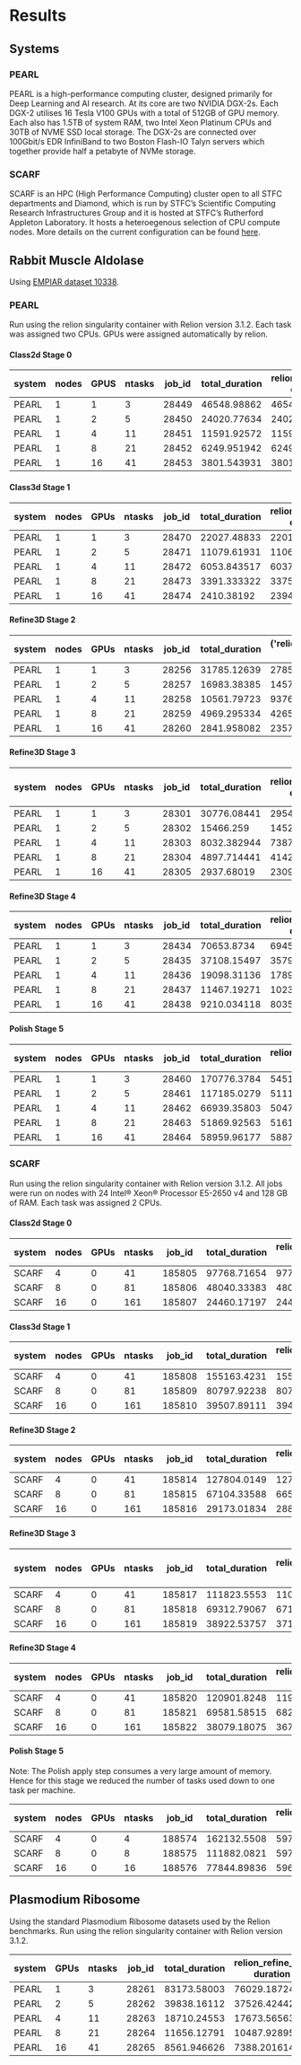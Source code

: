 # Results

## Systems

### PEARL
PEARL is a high-performance computing cluster, designed primarily for Deep Learning and AI research. At its core are two NVIDIA DGX-2s. Each DGX-2 utilises 16 Tesla V100 GPUs with a total of 512GB of GPU memory. Each also has 1.5TB of system RAM, two Intel Xeon Platinum CPUs and 30TB of NVME SSD local storage. The DGX-2s are connected over 100Gbit/s EDR InfiniBand to two Boston Flash-IO Talyn servers which together provide half a petabyte of NVMe storage.

### SCARF
SCARF is an HPC (High Performance Computing) cluster open to all STFC departments and Diamond, which is run by STFC’s Scientific Computing Research Infrastructures Group and it is hosted at STFC’s Rutherford Appleton Laboratory. It hosts a heteroegenous selection of CPU compute nodes. More details on the current configuration can be found [here](https://www.scarf.rl.ac.uk/scarf_hardware.html).

## Rabbit Muscle Aldolase

Using [EMPIAR dataset 10338](https://www.ebi.ac.uk/pdbe/emdb/empiar/entry/10338/).

### PEARL
Run using the relion singularity container with Relion version 3.1.2. Each task was assigned two CPUs. GPUs were assigned automatically by relion.

#### Class2d Stage 0

| system | nodes | GPUS | ntasks | job_id | total_duration | relion_refine_mpi duration | relion_refine_mpi _rlnCurrentResolution | relion_refine_mpi _rlnNrClasses | relion_refine_mpi class_1_occ | relion_refine_mpi class_2_occ | relion_refine_mpi class_3_occ | relion_refine_mpi class_4_occ | relion_refine_mpi class_5_occ | relion_refine_mpi class_6_occ | relion_refine_mpi class_7_occ | relion_refine_mpi class_8_occ | relion_refine_mpi class_9_occ | relion_refine_mpi class_10_occ | relion_refine_mpi class_11_occ | relion_refine_mpi class_12_occ | relion_refine_mpi class_13_occ | relion_refine_mpi class_14_occ | relion_refine_mpi class_15_occ | relion_refine_mpi class_16_occ | relion_refine_mpi class_17_occ | relion_refine_mpi class_18_occ | relion_refine_mpi class_19_occ | relion_refine_mpi class_20_occ | relion_refine_mpi class_21_occ | relion_refine_mpi class_22_occ | relion_refine_mpi class_23_occ | relion_refine_mpi class_24_occ | relion_refine_mpi class_25_occ | relion_refine_mpi class_26_occ | relion_refine_mpi class_27_occ | relion_refine_mpi class_28_occ | relion_refine_mpi class_29_occ | relion_refine_mpi class_30_occ | relion_refine_mpi class_31_occ | relion_refine_mpi class_32_occ | relion_refine_mpi class_33_occ | relion_refine_mpi class_34_occ | relion_refine_mpi class_35_occ | relion_refine_mpi class_36_occ | relion_refine_mpi class_37_occ | relion_refine_mpi class_38_occ | relion_refine_mpi class_39_occ | relion_refine_mpi class_40_occ | relion_refine_mpi class_41_occ | relion_refine_mpi class_42_occ | relion_refine_mpi class_43_occ | relion_refine_mpi class_44_occ | relion_refine_mpi class_45_occ | relion_refine_mpi class_46_occ | relion_refine_mpi class_47_occ | relion_refine_mpi class_48_occ | relion_refine_mpi class_49_occ | relion_refine_mpi class_50_occ | relion_refine_mpi class_51_occ | relion_refine_mpi class_52_occ | relion_refine_mpi class_53_occ | relion_refine_mpi class_54_occ | relion_refine_mpi class_55_occ | relion_refine_mpi class_56_occ | relion_refine_mpi class_57_occ | relion_refine_mpi class_58_occ | relion_refine_mpi class_59_occ | relion_refine_mpi class_60_occ | relion_refine_mpi class_61_occ | relion_refine_mpi class_62_occ | relion_refine_mpi class_63_occ | relion_refine_mpi class_64_occ | relion_refine_mpi class_65_occ | relion_refine_mpi class_66_occ | relion_refine_mpi class_67_occ | relion_refine_mpi class_68_occ | relion_refine_mpi class_69_occ | relion_refine_mpi class_70_occ | relion_refine_mpi class_71_occ | relion_refine_mpi class_72_occ | relion_refine_mpi class_73_occ | relion_refine_mpi class_74_occ | relion_refine_mpi class_75_occ | relion_refine_mpi class_76_occ | relion_refine_mpi class_77_occ | relion_refine_mpi class_78_occ | relion_refine_mpi class_79_occ | relion_refine_mpi class_80_occ | relion_refine_mpi class_81_occ | relion_refine_mpi class_82_occ | relion_refine_mpi class_83_occ | relion_refine_mpi class_84_occ | relion_refine_mpi class_85_occ | relion_refine_mpi class_86_occ | relion_refine_mpi class_87_occ | relion_refine_mpi class_88_occ | relion_refine_mpi class_89_occ | relion_refine_mpi class_90_occ | relion_refine_mpi class_91_occ | relion_refine_mpi class_92_occ | relion_refine_mpi class_93_occ | relion_refine_mpi class_94_occ | relion_refine_mpi class_95_occ | relion_refine_mpi class_96_occ | relion_refine_mpi class_97_occ | relion_refine_mpi class_98_occ | relion_refine_mpi class_99_occ | relion_refine_mpi class_100_occ | relion_refine_mpi num_top |
|--------|-------|------|--------|--------|----------------|----------------------------|-----------------------------------------|---------------------------------|-------------------------------|-------------------------------|-------------------------------|-------------------------------|-------------------------------|-------------------------------|-------------------------------|-------------------------------|-------------------------------|--------------------------------|--------------------------------|--------------------------------|--------------------------------|--------------------------------|--------------------------------|--------------------------------|--------------------------------|--------------------------------|--------------------------------|--------------------------------|--------------------------------|--------------------------------|--------------------------------|--------------------------------|--------------------------------|--------------------------------|--------------------------------|--------------------------------|--------------------------------|--------------------------------|--------------------------------|--------------------------------|--------------------------------|--------------------------------|--------------------------------|--------------------------------|--------------------------------|--------------------------------|--------------------------------|--------------------------------|--------------------------------|--------------------------------|--------------------------------|--------------------------------|--------------------------------|--------------------------------|--------------------------------|--------------------------------|--------------------------------|--------------------------------|--------------------------------|--------------------------------|--------------------------------|--------------------------------|--------------------------------|--------------------------------|--------------------------------|--------------------------------|--------------------------------|--------------------------------|--------------------------------|--------------------------------|--------------------------------|--------------------------------|--------------------------------|--------------------------------|--------------------------------|--------------------------------|--------------------------------|--------------------------------|--------------------------------|--------------------------------|--------------------------------|--------------------------------|--------------------------------|--------------------------------|--------------------------------|--------------------------------|--------------------------------|--------------------------------|--------------------------------|--------------------------------|--------------------------------|--------------------------------|--------------------------------|--------------------------------|--------------------------------|--------------------------------|--------------------------------|--------------------------------|--------------------------------|--------------------------------|--------------------------------|--------------------------------|--------------------------------|--------------------------------|--------------------------------|--------------------------------|--------------------------------|---------------------------------|---------------------------|
| PEARL  |     1 |    1 |      3 |  28449 |    46548.98862 |                46548.92757 |                                4.859661 |                             100 |                      0.003617 |                             0 |                      0.007737 |                      0.042995 |                             0 |                             0 |                             0 |                      0.001141 |                      0.016899 |                       0.005734 |                              0 |                       0.001836 |                       0.010191 |                              0 |                              0 |                       0.053616 |                              0 |                       0.012809 |                              0 |                       0.004005 |                       0.033592 |                       0.021789 |                       0.040636 |                              0 |                              0 |                       0.020562 |                              0 |                              0 |                              0 |                       0.013341 |                              0 |                       0.019972 |                       0.022477 |                              0 |                       1.84E-05 |                       0.030934 |                       0.045854 |                       0.009348 |                       0.001178 |                       0.043342 |                              0 |                       0.016982 |                       3.47E-05 |                       2.67E-06 |                       0.017829 |                    0.000661972 |                              0 |                       1.33E-06 |                        0.02056 |                       0.008607 |                              0 |                       1.63E-05 |                       0.001186 |                       0.011003 |                       0.044047 |                              0 |                       0.030019 |                              0 |                              0 |                              0 |                       0.008847 |                              0 |                              0 |                       0.038067 |                              0 |                       0.010461 |                              0 |                       0.022199 |                              0 |                        0.02032 |                       2.38E-02 |                              0 |                       0.045634 |                              0 |                              0 |                       0.019166 |                              0 |                       0.008232 |                       0.020922 |                       0.039556 |                       0.015452 |                       0.008626 |                              0 |                       0.00E+00 |                       0.014166 |                       0.010922 |                       0.003882 |                       0.010173 |                              0 |                       1.33E-06 |                              0 |                       0.008534 |                       0.012699 |                              0 |                       0.023186 |                       5.34E-06 |                       0.010684 |                       8.68E-05 |                       0.009762 |                               0 |                        21 |
| PEARL  |     1 |    2 |      5 |  28450 |    24020.77634 |                24020.71013 |                                5.030175 |                             100 |                      5.34E-06 |                      0.016968 |                         0.028 |                             0 |                      0.037802 |                      0.017625 |                             0 |                             0 |                      7.21E-05 |                       0.012948 |                              0 |                              0 |                        0.01765 |                              0 |                              0 |                              0 |                       0.003171 |                              0 |                       1.33E-06 |                       0.021732 |                       0.023248 |                       0.008511 |                              0 |                              0 |                       0.018986 |                              0 |                       0.029722 |                              0 |                       0.030383 |                       0.002896 |                              0 |                       1.33E-06 |                              0 |                              0 |                       0.00E+00 |                       0.007566 |                              0 |                       0.021881 |                       0.005177 |                       0.009675 |                       0.007322 |                       0.030652 |                       0.012689 |                       0.024291 |                       0.010745 |                              0 |                       0.008062 |                              0 |                       0.011619 |                       0.010077 |                        0.00616 |                              0 |                              0 |                              0 |                       0.012424 |                   0.0005493962 |                              0 |                    0.000137499 |                              0 |                       0.017676 |                       0.046177 |                              0 |                        0.00793 |                       0.034536 |                              0 |                              0 |                              0 |                              0 |                       0.039913 |                        0.03484 |                              0 |                              0 |                              0 |                        0.01917 |                              0 |                       0.028465 |                       0.012263 |                              0 |                              0 |                              0 |                       0.019228 |                       0.027631 |                       0.034776 |                       3.15E-03 |                       1.12E-02 |                              0 |                              0 |                              0 |                       0.046247 |                              0 |                       0.008325 |                       0.037592 |                       0.008819 |                       0.027732 |                        0.00501 |                       0.032148 |                       0.002915 |                       0.032508 |                              0 |                        1.30E-02 |                        21 |
| PEARL  |     1 |    4 |     11 |  28451 |    11591.92572 |                11591.86209 |                                4.859661 |                             100 |                             0 |                             0 |                             0 |                       0.01258 |                      0.012726 |                      0.047391 |                      0.004243 |                      0.004457 |                             0 |                   0.0004049644 |                   0.0004089127 |                              0 |                       0.017026 |                   0.0002206089 |                              0 |                       0.010777 |                       0.018196 |                       0.053224 |                       0.041387 |                              0 |                              0 |                              0 |                       0.004084 |                              0 |                              0 |                       0.009269 |                              0 |                              0 |                       0.011454 |                       0.003555 |                       0.019313 |                       0.016718 |                       0.041009 |                              0 |                       0.003762 |                              0 |                              0 |                              0 |                       0.008212 |                        0.00977 |                              0 |                       0.029084 |                       0.028821 |                              0 |                       0.042676 |                              0 |                       0.001918 |                       0.022419 |                              0 |                       0.026522 |                       0.049839 |                              0 |                              0 |                       0.008041 |                       0.020512 |                              0 |                       0.015934 |                         0.0078 |                              0 |                              0 |                       0.004339 |                              0 |                       0.009771 |                       0.036303 |                       0.040181 |                       0.011287 |                       0.005834 |                              0 |                              0 |                              0 |                       5.34E-06 |                              0 |                        0.00272 |                        0.00283 |                              0 |                       0.023857 |                              0 |                       0.019329 |                              0 |                       0.032681 |                       0.010259 |                   0.0004753367 |                       0.010868 |                       4.00E-06 |                              0 |                       0.024742 |                   0.0001521855 |                              0 |                              0 |                         0.0056 |                       0.011007 |                              0 |                       0.008888 |                        0.03271 |                       0.032234 |                              0 |                              0 |                       0.022161 |                              0 |                        0.048005 |                        20 |
| PEARL  |     1 |    8 |     21 |  28452 |    6249.951942 |                6249.889289 |                                4.943448 |                             100 |                             0 |                      0.035616 |                             0 |                      0.001926 |                      0.049332 |                       0.00169 |                             0 |                             0 |                      0.045364 |                       0.049536 |                       0.024295 |                       0.014956 |                              0 |                              0 |                              0 |                              0 |                              0 |                       0.033176 |                              0 |                       0.034472 |                              0 |                              0 |                       0.017252 |                       0.039369 |                       0.013794 |                              0 |                              0 |                       0.014074 |                              0 |                       0.007992 |                       0.022051 |                              0 |                              0 |                       0.002652 |                       3.63E-05 |                        0.01781 |                              0 |                              0 |                              0 |                              0 |                   0.0001724662 |                              0 |                              0 |                       0.001842 |                        0.00595 |                       0.034494 |                              0 |                       0.012067 |                              0 |                       0.008376 |                       0.022631 |                              0 |                       0.033401 |                       0.030106 |                       0.009199 |                              0 |                       0.008957 |                              0 |                              0 |                       0.020499 |                              0 |                   0.0004489307 |                              0 |                              0 |                              0 |                       0.037533 |                       0.023325 |                              0 |                       0.024422 |                       0.012281 |                              0 |                       0.003555 |                       0.031248 |                       0.024914 |                              0 |                              0 |                       0.038795 |                              0 |                              0 |                              0 |                       0.036628 |                       0.032682 |                       0.024754 |                       9.34E-06 |                       2.27E-05 |                              0 |                       0.005409 |                       0.005846 |                              0 |                              0 |                              0 |                       0.001338 |                       0.020192 |                        0.01634 |                       0.004563 |                              0 |                       0.015314 |                       0.017048 |                       0.010215 |                        3.07E-05 |                        24 |
| PEARL  |     1 |   16 |     41 |  28453 |    3801.543931 |                3801.489788 |                                5.030175 |                             100 |                             0 |                             0 |                             0 |                             0 |                      0.038547 |                      1.07E-05 |                             0 |                             0 |                      0.007684 |                       0.026802 |                              0 |                       0.004904 |                       0.013236 |                       0.026668 |                       0.039476 |                              0 |                       0.016071 |                       0.011439 |                              0 |                              0 |                       0.006984 |                              0 |                       0.015975 |                              0 |                       0.006373 |                              0 |                       0.031388 |                       0.002911 |                       2.67E-06 |                       0.020729 |                       0.040866 |                              0 |                              0 |                              0 |                       0.013941 |                       0.006118 |                              0 |                              0 |                              0 |                       0.016006 |                              0 |                       0.033605 |                       0.020583 |                       0.009851 |                       0.033964 |                              0 |                       0.031104 |                       0.018581 |                       0.016128 |                       0.031155 |                        0.02914 |                         0.0117 |                       0.012378 |                              0 |                       0.011343 |                              0 |                              0 |                       0.008662 |                       0.005907 |                              0 |                       0.003901 |                              0 |                       0.009497 |                              0 |                       0.017148 |                    0.000316554 |                              0 |                       0.002649 |                       0.011823 |                       0.035028 |                              0 |                              0 |                              0 |                              0 |                              0 |                              0 |                       0.025005 |                       0.002745 |                   0.0009235093 |                              0 |                       0.022141 |                       0.018383 |                        0.01746 |                       0.019335 |                              0 |                              0 |                       0.052177 |                       0.022838 |                       0.036769 |                              0 |                       3.20E-05 |                       0.016544 |                              0 |                              0 |                       0.027513 |                              0 |                              0 |                       0.025582 |                       0.001137 |                        0.010817 |                        21 |

#### Class3d Stage 1

| system | nodes | GPUs | ntasks | job_id | total_duration | relion_refine_mpi duration | relion_star_handler duration |
|--------|-------|------|--------|--------|----------------|----------------------------|------------------------------|
| PEARL  |     1 |    1 |      3 |  28470 |    22027.48833 |                22011.92578 |                  15.49676943 |
| PEARL  |     1 |    2 |      5 |  28471 |    11079.61931 |                11064.29514 |                  15.25965691 |
| PEARL  |     1 |    4 |     11 |  28472 |    6053.843517 |                6037.871478 |                  15.89688897 |
| PEARL  |     1 |    8 |     21 |  28473 |    3391.333322 |                3375.778543 |                  15.49474025 |
| PEARL  |     1 |   16 |     41 |  28474 |     2410.38192 |                2394.473238 |                  15.84767365 |

#### Refine3D Stage 2
| system | nodes | GPUs | ntasks | job_id | total_duration | ('relion_refine_mpi', 'duration') | ('relion_mask_create', 'duration') | ('relion_postprocess', 'duration') | ('relion_ctf_refine_mpi', 'duration') | ('relion_refine_mpi', 'acc_rotation') | ('relion_refine_mpi', 'acc_translation') | ('relion_refine_mpi', 'resolution') | ('relion_postprocess', '_rlnFinalResolution') | ('relion_postprocess', '_rlnBfactorUsedForSharpening') | ('relion_postprocess', '_rlnParticleBoxFractionSolventMask') | ('relion_ctf_refine_mpi', 'beam_tilt_x') | ('relion_ctf_refine_mpi', 'beam_tilt_y') |
|--------|-------|------|--------|--------|----------------|-----------------------------------|------------------------------------|------------------------------------|---------------------------------------|---------------------------------------|------------------------------------------|-------------------------------------|-----------------------------------------------|--------------------------------------------------------|--------------------------------------------------------------|------------------------------------------|------------------------------------------|
| PEARL  |     1 |    1 |      3 |  28256 |    31785.12639 |                       27851.31983 |                        41.74223351 |                        11.26367927 |                           3880.546141 |                                 1.227 |                                  0.47824 |                            3.629367 |                                      3.150769 |                                             -114.15386 |                                                    44.736736 |                                 -0.11276 |                                  0.10334 |
| PEARL  |     1 |    2 |      5 |  28257 |    16983.38385 |                       14575.14572 |                        41.83322978 |                        11.27802634 |                           2354.872569 |                                 1.213 |                                  0.47824 |                            3.629367 |                                      3.150769 |                                             -114.15386 |                                                    44.736736 |                                 -0.11172 |                                 0.104509 |
| PEARL  |     1 |    4 |     11 |  28258 |    10561.79723 |                       9376.763466 |                        41.48376679 |                        11.12217498 |                           1132.167431 |                                 1.234 |                                   0.4872 |                            3.629367 |                                      3.150769 |                                             -114.15386 |                                                    44.736736 |                                 -0.11315 |                                 0.102733 |
| PEARL  |     1 |    8 |     21 |  28259 |    4969.295334 |                       4265.943474 |                        40.93388176 |                        10.79140139 |                           651.3773253 |                                 1.233 |                                  0.47824 |                            3.629367 |                                      3.150769 |                                             -114.15386 |                                                    44.736736 |                                 -0.11153 |                                 0.107299 |
| PEARL  |     1 |   16 |     41 |  28260 |    2841.958082 |                       2357.543861 |                        40.91957307 |                        11.21114421 |                           432.0415237 |                                 1.224 |                                   0.4816 |                            3.629367 |                                      3.150769 |                                             -114.15386 |                                                    44.736736 |                                 -0.11405 |                                 0.100917 |

#### Refine3D Stage 3

| system | nodes | GPUs | ntasks | job_id | total_duration | relion_refine_mpi duration | relion_mask_create duration | relion_postprocess duration | relion_preprocess_mpi duration | echo Select/job009/micrographs.star > ${RELION_OUTPUT_DIR}/Extract/coords_suffix_extract.star duration | relion_import duration | relion_star_handler duration | relion_refine_mpi acc_rotation | relion_refine_mpi acc_translation | relion_refine_mpi resolution | relion_postprocess _rlnFinalResolution | relion_postprocess _rlnBfactorUsedForSharpening | relion_postprocess _rlnParticleBoxFractionSolventMask | relion_preprocess_mpi pixel_size | relion_preprocess_mpi particle_size |
|--------|-------|------|--------|--------|----------------|----------------------------|-----------------------------|-----------------------------|--------------------------------|--------------------------------------------------------------------------------------------------------|------------------------|------------------------------|--------------------------------|-----------------------------------|------------------------------|----------------------------------------|-------------------------------------------------|-------------------------------------------------------|----------------------------------|-------------------------------------|
| PEARL  |     1 |    1 |      3 |  28301 |    30776.08441 |                29544.49747 |                 40.27743387 |                 10.56719327 |                    1167.516699 |                                                                                          0.05662560463 |            3.388005733 |                  9.513914824 |                           1.14 |                           0.46368 |                     3.496585 |                               3.116522 |                                      -109.12579 |                                             44.767834 |                             0.56 |                                 512 |
| PEARL  |     1 |    2 |      5 |  28302 |      15466.259 |                14524.47148 |                 41.54909897 |                 11.40543437 |                    874.6485126 |                                                                                          0.06341338158 |            3.526150942 |                  10.30263495 |                           1.12 |                           0.45808 |                     3.496585 |                               3.116522 |                                      -109.12579 |                                             44.767834 |                             0.56 |                                 512 |
| PEARL  |     1 |    4 |     11 |  28303 |    8032.382944 |                7387.398899 |                 41.80423164 |                  11.3474462 |                     577.089951 |                                                                                          0.05987381935 |            4.087095022 |                  10.29934859 |                          1.154 |                           0.47152 |                     3.496585 |                               3.116522 |                                      -109.12579 |                                             44.767834 |                             0.56 |                                 512 |
| PEARL  |     1 |    8 |     21 |  28304 |    4897.714441 |                4142.222507 |                 48.66506886 |                 13.42202687 |                    676.4907908 |                                                                                           0.1074018478 |            4.268348694 |                  12.20665956 |                          1.066 |                           0.45472 |                     3.496585 |                               3.116522 |                                      -109.12579 |                                             44.767834 |                             0.56 |                                 512 |
| PEARL  |     1 |   16 |     41 |  28305 |     2937.68019 |                2309.955555 |                 40.27271104 |                 11.77765846 |                    560.8373091 |                                                                                          0.06245279312 |            4.157188892 |                  10.33123088 |                          1.166 |                           0.46928 |                     3.496585 |                               3.116522 |                                      -109.12579 |                                             44.767834 |                             0.56 |                                 512 |

#### Refine3D Stage 4

| system | nodes | GPUs | ntasks | job_id | total_duration | relion_refine_mpi duration | relion_mask_create duration | relion_postprocess duration | relion_postprocess _rlnFinalResolution | relion_postprocess _rlnBfactorUsedForSharpening | relion_postprocess _rlnParticleBoxFractionSolventMask |
|--------|-------|------|--------|--------|----------------|----------------------------|-----------------------------|-----------------------------|----------------------------------------|-------------------------------------------------|-------------------------------------------------------|
| PEARL  |     1 |    1 |      3 |  28434 |     70653.8734 |                69458.81994 |                 1121.196138 |                  73.8389647 |                               3.150769 |                                      -111.32904 |                                             38.844176 |
| PEARL  |     1 |    2 |      5 |  28435 |    37108.15497 |                35791.65291 |                 1237.270732 |                 79.21163559 |                               3.150769 |                                      -111.32904 |                                             38.844176 |
| PEARL  |     1 |    4 |     11 |  28436 |    19098.31136 |                17890.55055 |                 1132.880807 |                 74.86284328 |                               3.150769 |                                      -111.32904 |                                             38.844176 |
| PEARL  |     1 |    8 |     21 |  28437 |    11467.19271 |                10230.52287 |                 1160.866455 |                 75.78739738 |                               3.150769 |                                      -111.32904 |                                             38.844176 |
| PEARL  |     1 |   16 |     41 |  28438 |    9210.034118 |                8035.508207 |                 1099.844128 |                 74.66277313 |                               3.150769 |                                      -111.32904 |                                             38.844176 |
#### Polish Stage 5
| system | nodes | GPUs | ntasks | job_id | total_duration | relion_motion_refine duration | relion_motion_refine_mpi duration | relion_motion_refine 0 | relion_motion_refine_mpi 0 | relion_motion_refine 1 | relion_motion_refine_mpi 1 | relion_motion_refine 2 | relion_motion_refine_mpi 2 |
|--------|-------|------|--------|--------|----------------|-------------------------------|-----------------------------------|------------------------|----------------------------|------------------------|----------------------------|------------------------|----------------------------|
| PEARL  |     1 |    1 |      3 |  28460 |    170776.3784 |                   54519.20914 |                       116257.1587 |                 0.8925 |                     0.8925 |                   8190 |                       8190 |                   2.82 |                       2.82 |
| PEARL  |     1 |    2 |      5 |  28461 |    117185.0279 |                   51114.22265 |                       66070.79421 |                 0.8925 |                     0.8925 |                   8190 |                       8190 |                   2.82 |                       2.82 |
| PEARL  |     1 |    4 |     11 |  28462 |    66939.35803 |                    50473.7855 |                       16465.55059 |                 0.8925 |                     0.8925 |                   8190 |                       8190 |                   2.82 |                       2.82 |
| PEARL  |     1 |    8 |     21 |  28463 |    51869.92563 |                   51617.59791 |                       252.3186388 |                 0.8925 |                     0.8925 |                   8190 |                       8190 |                   2.82 |                       2.82 |
| PEARL  |     1 |   16 |     41 |  28464 |    58959.96177 |                   58879.32404 |                         80.519207 |                 0.8925 |                     0.8925 |                   8190 |                       8190 |                   2.82 |                       2.82 |

### SCARF
Run using the relion singularity container with Relion version 3.1.2. All jobs were run on nodes with 24 Intel® Xeon® Processor E5-2650 v4 and 128 GB of RAM. Each task was assigned 2 CPUs.

#### Class2d Stage 0
| system | nodes | GPUs | ntasks | job_id | total_duration | relion_refine_mpi duration | relion_refine_mpi _rlnCurrentResolution | relion_refine_mpi _rlnNrClasses | relion_refine_mpi class_1_occ | relion_refine_mpi class_2_occ | relion_refine_mpi class_3_occ | relion_refine_mpi class_4_occ | relion_refine_mpi class_5_occ | relion_refine_mpi class_6_occ | relion_refine_mpi class_7_occ | relion_refine_mpi class_8_occ | relion_refine_mpi class_9_occ | relion_refine_mpi class_10_occ | relion_refine_mpi class_11_occ | relion_refine_mpi class_12_occ | relion_refine_mpi class_13_occ | relion_refine_mpi class_14_occ | relion_refine_mpi class_15_occ | relion_refine_mpi class_16_occ | relion_refine_mpi class_17_occ | relion_refine_mpi class_18_occ | relion_refine_mpi class_19_occ | relion_refine_mpi class_20_occ | relion_refine_mpi class_21_occ | relion_refine_mpi class_22_occ | relion_refine_mpi class_23_occ | relion_refine_mpi class_24_occ | relion_refine_mpi class_25_occ | relion_refine_mpi class_26_occ | relion_refine_mpi class_27_occ | relion_refine_mpi class_28_occ | relion_refine_mpi class_29_occ | relion_refine_mpi class_30_occ | relion_refine_mpi class_31_occ | relion_refine_mpi class_32_occ | relion_refine_mpi class_33_occ | relion_refine_mpi class_34_occ | relion_refine_mpi class_35_occ | relion_refine_mpi class_36_occ | relion_refine_mpi class_37_occ | relion_refine_mpi class_38_occ | relion_refine_mpi class_39_occ | relion_refine_mpi class_40_occ | relion_refine_mpi class_41_occ | relion_refine_mpi class_42_occ | relion_refine_mpi class_43_occ | relion_refine_mpi class_44_occ | relion_refine_mpi class_45_occ | relion_refine_mpi class_46_occ | relion_refine_mpi class_47_occ | relion_refine_mpi class_48_occ | relion_refine_mpi class_49_occ | relion_refine_mpi class_50_occ | relion_refine_mpi class_51_occ | relion_refine_mpi class_52_occ | relion_refine_mpi class_53_occ | relion_refine_mpi class_54_occ | relion_refine_mpi class_55_occ | relion_refine_mpi class_56_occ | relion_refine_mpi class_57_occ | relion_refine_mpi class_58_occ | relion_refine_mpi class_59_occ | relion_refine_mpi class_60_occ | relion_refine_mpi class_61_occ | relion_refine_mpi class_62_occ | relion_refine_mpi class_63_occ | relion_refine_mpi class_64_occ | relion_refine_mpi class_65_occ | relion_refine_mpi class_66_occ | relion_refine_mpi class_67_occ | relion_refine_mpi class_68_occ | relion_refine_mpi class_69_occ | relion_refine_mpi class_70_occ | relion_refine_mpi class_71_occ | relion_refine_mpi class_72_occ | relion_refine_mpi class_73_occ | relion_refine_mpi class_74_occ | relion_refine_mpi class_75_occ | relion_refine_mpi class_76_occ | relion_refine_mpi class_77_occ | relion_refine_mpi class_78_occ | relion_refine_mpi class_79_occ | relion_refine_mpi class_80_occ | relion_refine_mpi class_81_occ | relion_refine_mpi class_82_occ | relion_refine_mpi class_83_occ | relion_refine_mpi class_84_occ | relion_refine_mpi class_85_occ | relion_refine_mpi class_86_occ | relion_refine_mpi class_87_occ | relion_refine_mpi class_88_occ | relion_refine_mpi class_89_occ | relion_refine_mpi class_90_occ | relion_refine_mpi class_91_occ | relion_refine_mpi class_92_occ | relion_refine_mpi class_93_occ | relion_refine_mpi class_94_occ | relion_refine_mpi class_95_occ | relion_refine_mpi class_96_occ | relion_refine_mpi class_97_occ | relion_refine_mpi class_98_occ | relion_refine_mpi class_99_occ | relion_refine_mpi class_100_occ | relion_refine_mpi num_top |
|--------|-------|------|--------|--------|----------------|----------------------------|-----------------------------------------|---------------------------------|-------------------------------|-------------------------------|-------------------------------|-------------------------------|-------------------------------|-------------------------------|-------------------------------|-------------------------------|-------------------------------|--------------------------------|--------------------------------|--------------------------------|--------------------------------|--------------------------------|--------------------------------|--------------------------------|--------------------------------|--------------------------------|--------------------------------|--------------------------------|--------------------------------|--------------------------------|--------------------------------|--------------------------------|--------------------------------|--------------------------------|--------------------------------|--------------------------------|--------------------------------|--------------------------------|--------------------------------|--------------------------------|--------------------------------|--------------------------------|--------------------------------|--------------------------------|--------------------------------|--------------------------------|--------------------------------|--------------------------------|--------------------------------|--------------------------------|--------------------------------|--------------------------------|--------------------------------|--------------------------------|--------------------------------|--------------------------------|--------------------------------|--------------------------------|--------------------------------|--------------------------------|--------------------------------|--------------------------------|--------------------------------|--------------------------------|--------------------------------|--------------------------------|--------------------------------|--------------------------------|--------------------------------|--------------------------------|--------------------------------|--------------------------------|--------------------------------|--------------------------------|--------------------------------|--------------------------------|--------------------------------|--------------------------------|--------------------------------|--------------------------------|--------------------------------|--------------------------------|--------------------------------|--------------------------------|--------------------------------|--------------------------------|--------------------------------|--------------------------------|--------------------------------|--------------------------------|--------------------------------|--------------------------------|--------------------------------|--------------------------------|--------------------------------|--------------------------------|--------------------------------|--------------------------------|--------------------------------|--------------------------------|--------------------------------|--------------------------------|--------------------------------|--------------------------------|--------------------------------|--------------------------------|--------------------------------|---------------------------------|---------------------------|
| SCARF  |     4 |    0 |     41 | 185805 |    97768.71654 |                97768.57265 |                                4.859661 |                             100 |                             0 |                             0 |                      0.005844 |                             0 |                             0 |                      0.015216 |                             0 |                             0 |                      0.022177 |                       0.039988 |                       0.030258 |                        0.00609 |                       0.047533 |                       0.034339 |                       0.040692 |                              0 |                       3.87E-05 |                       0.032112 |                       0.035065 |                       0.008521 |                        0.00269 |                              0 |                       0.004177 |                       0.015038 |                        0.00998 |                       0.001504 |                       0.005788 |                              0 |                       0.023223 |                              0 |                       0.007758 |                       0.018864 |                       0.019583 |                       0.004823 |                              0 |                              0 |                              0 |                       0.004296 |                              0 |                       0.014505 |                       0.027242 |                       0.018776 |                              0 |                              0 |                              0 |                   0.0007252957 |                              0 |                       0.004985 |                              0 |                        0.01476 |                       0.006349 |                       0.001573 |                       0.017604 |                        0.04407 |                       0.039361 |                       0.014586 |                       0.008168 |                              0 |                       0.003064 |                              0 |                        0.01839 |                       0.002848 |                              0 |                              0 |                         0.0385 |                              0 |                       0.001137 |                              0 |                        0.02832 |                              0 |                         0.0297 |                       0.036217 |                              0 |                              0 |                              0 |                       0.028971 |                       0.006131 |                       4.00E-06 |                       0.003281 |                              0 |                       0.015692 |                              0 |                       0.012018 |                       0.004324 |                              0 |                       0.013522 |                              0 |                              0 |                              0 |                       0.017305 |                       0.015194 |                              0 |                              0 |                              0 |                       0.040892 |                       0.017883 |                              0 |                              0 |                       0.008647 |                        0.009654 |                        18 |
| SCARF  |     8 |    0 |     81 | 185806 |    48040.33383 |                48040.24933 |                                4.859661 |                             100 |                             0 |                      0.031688 |                             0 |                      0.032438 |                      0.021537 |                             0 |                             0 |                             0 |                             0 |                        0.02668 |                       0.036628 |                              0 |                       0.018779 |                              0 |                       0.036444 |                       0.013509 |                       0.013049 |                              0 |                              0 |                              0 |                       0.012314 |                       0.009446 |                       0.002249 |                        0.01681 |                       0.030231 |                       0.014847 |                              0 |                         0.0384 |                              0 |                       0.011634 |                       0.021895 |                       0.012223 |                       0.007403 |                              0 |                   0.0002124769 |                              0 |                       0.024161 |                              0 |                              0 |                       0.013216 |                        0.01624 |                       0.005627 |                              0 |                   0.0003339252 |                              0 |                       0.029727 |                       0.012101 |                              0 |                       5.34E-06 |                              0 |                              0 |                   0.0004330587 |                              0 |                       0.026821 |                         0.0119 |                       0.010959 |                              0 |                              0 |                              0 |                       0.027126 |                       0.029495 |                       0.037996 |                              0 |                        0.01319 |                       0.005711 |                              0 |                       0.032362 |                              0 |                       9.10E-05 |                              0 |                       0.006321 |                       0.009145 |                       0.015705 |                              0 |                       0.018239 |                       0.036971 |                              0 |                              0 |                       5.57E-06 |                       0.009464 |                       0.029923 |                   0.0003422792 |                              0 |                       0.010765 |                              0 |                              0 |                              0 |                       0.002884 |                              0 |                       0.004351 |                       0.037204 |                       0.028637 |                       0.014306 |                       0.036071 |                       0.025728 |                              0 |                              0 |                              0 |                       0.008027 |                               0 |                        22 |
| SCARF  |    16 |    0 |    161 | 185807 |    24460.17197 |                24460.09024 |                                4.859661 |                             100 |                      0.041223 |                       0.03228 |                      0.049404 |                      0.006298 |                      0.002009 |                             0 |                      0.031952 |                      0.014142 |                      0.001062 |                       0.016498 |                              0 |                       0.012692 |                       0.033674 |                       0.009132 |                       0.013132 |                       0.043194 |                       0.014764 |                              0 |                       0.042975 |                       0.022786 |                              0 |                       0.024907 |                        0.00229 |                       0.018265 |                              0 |                       0.012017 |                              0 |                              0 |                              0 |                       1.33E-06 |                       0.025504 |                   0.0001904363 |                        0.04088 |                              0 |                       0.018229 |                              0 |                              0 |                       0.033868 |                       0.018414 |                              0 |                   0.0001495148 |                       0.004146 |                              0 |                        0.00617 |                    0.000504911 |                       0.011455 |                              0 |                              0 |                              0 |                       0.009531 |                       0.033467 |                   0.0008805895 |                              0 |                       0.014152 |                       4.00E-06 |                              0 |                              0 |                       0.003561 |                   0.0003364374 |                              0 |                              0 |                        0.02975 |                       0.003695 |                       0.022356 |                              0 |                              0 |                       0.002584 |                              0 |                              0 |                       0.001118 |                              0 |                       0.028292 |                              0 |                       0.013637 |                       0.019911 |                       0.026082 |                              0 |                       0.002128 |                              0 |                              0 |                   0.0007735081 |                       0.015388 |                       0.013989 |                              0 |                       0.025197 |                              0 |                       0.026449 |                              0 |                              0 |                       0.005159 |                       0.018776 |                       0.011118 |                       0.039081 |                              0 |                              0 |                              0 |                       0.001348 |                              0 |                       0.027027 |                               0 |                        21 |

#### Class3d Stage 1
| system | nodes | GPUs | ntasks | job_id | total_duration | relion_refine_mpi duration | relion_star_handler duration |
|--------|-------|------|--------|--------|----------------|----------------------------|------------------------------|
| SCARF  |     4 |    0 |     41 | 185808 |    155163.4231 |                155136.4907 |                  26.82843971 |
| SCARF  |     8 |    0 |     81 | 185809 |    80797.92238 |                80778.65971 |                  19.15543795 |
| SCARF  |    16 |    0 |    161 | 185810 |    39507.89111 |                39483.65493 |                  24.13942862 |

#### Refine3D Stage 2
| system | nodes | GPUs | ntasks | job_id | total_duration | relion_refine_mpi duration | relion_mask_create duration | relion_postprocess duration | relion_ctf_refine_mpi duration | relion_refine_mpi acc_rotation | relion_refine_mpi acc_translation | relion_refine_mpi resolution | relion_postprocess _rlnFinalResolution | relion_postprocess _rlnBfactorUsedForSharpening | relion_postprocess _rlnParticleBoxFractionSolventMask | relion_ctf_refine_mpi beam_tilt_x | relion_ctf_refine_mpi beam_tilt_y |
|--------|-------|------|--------|--------|----------------|----------------------------|-----------------------------|-----------------------------|--------------------------------|--------------------------------|-----------------------------------|------------------------------|----------------------------------------|-------------------------------------------------|-------------------------------------------------------|-----------------------------------|-----------------------------------|
| SCARF  |     4 |    0 |     41 | 185814 |    127804.0149 |                127069.8118 |                 49.11498833 |                 15.46060061 |                    669.2236564 |                          1.232 |                           0.48384 |                     3.629367 |                               3.150769 |                                      -114.15386 |                                             44.736736 |                          -0.11227 |                          0.102626 |
| SCARF  |     8 |    0 |     81 | 185815 |    67104.33588 |                66583.19866 |                 51.76829815 |                 28.29993796 |                    440.6127162 |                          1.223 |                           0.48384 |                     3.629367 |                               3.150769 |                                      -114.15386 |                                             44.736736 |                          -0.11023 |                          0.103514 |
| SCARF  |    16 |    0 |    161 | 185816 |    29173.01834 |                28855.70304 |                 43.20058656 |                 11.77438021 |                     261.967994 |                          1.246 |                             0.476 |                        3.584 |                               3.150769 |                                      -114.15386 |                                             44.736736 |                          -0.11562 |                           0.10305 |

#### Refine3D Stage 3

| system | nodes | GPUs | ntasks | job_id | total_duration | relion_refine_mpi duration | relion_mask_create duration | relion_postprocess duration | relion_preprocess_mpi duration | echo Select/job009/micrographs.star > ${RELION_OUTPUT_DIR}/Extract/coords_suffix_extract.star duration | relion_import duration | relion_star_handler duration | relion_refine_mpi acc_rotation | relion_refine_mpi acc_translation | relion_refine_mpi resolution | relion_postprocess _rlnFinalResolution | relion_postprocess _rlnBfactorUsedForSharpening | relion_postprocess _rlnParticleBoxFractionSolventMask | relion_preprocess_mpi pixel_size | relion_preprocess_mpi particle_size |
|--------|-------|------|--------|--------|----------------|----------------------------|-----------------------------|-----------------------------|--------------------------------|--------------------------------------------------------------------------------------------------------|------------------------|------------------------------|--------------------------------|-----------------------------------|------------------------------|----------------------------------------|-------------------------------------------------|-------------------------------------------------------|----------------------------------|-------------------------------------|
| SCARF  |     4 |    0 |     41 | 185817 |    111823.5553 |                110296.6267 |                    63.61166 |                 13.18717432 |                     1433.77786 |                                                                                           0.1026513577 |            5.125923634 |                  10.71767831 |                          1.143 |                           0.46816 |                     3.496585 |                               3.116522 |                                      -109.12579 |                                             44.767834 |                             0.56 |                                 512 |
| SCARF  |     8 |    0 |     81 | 185818 |    69312.79067 |                67182.04606 |                  52.3345263 |                 12.89040852 |                    2048.964216 |                                                                                          0.07743835449 |            4.629011393 |                  11.44220543 |                          1.131 |                           0.46928 |                     3.496585 |                               3.116522 |                                      -109.12579 |                                             44.767834 |                             0.56 |                                 512 |
| SCARF  |    16 |    0 |    161 | 185819 |    38922.53757 |                37108.53802 |                 53.96650362 |                 31.50708127 |                    1711.540582 |                                                                                          0.06268954277 |            5.212753057 |                  11.30187702 |                          1.128 |                           0.46816 |                     3.496585 |                               3.116522 |                                      -109.12579 |                                             44.767834 |                             0.56 |                                 512 |

#### Refine3D Stage 4

| system | nodes | GPUs | ntasks | job_id | total_duration | relion_refine_mpi duration | relion_mask_create duration | relion_postprocess duration | relion_postprocess _rlnFinalResolution | relion_postprocess _rlnBfactorUsedForSharpening | relion_postprocess _rlnParticleBoxFractionSolventMask |
|--------|-------|------|--------|--------|----------------|----------------------------|-----------------------------|-----------------------------|----------------------------------------|-------------------------------------------------|-------------------------------------------------------|
| SCARF  |     4 |    0 |     41 | 185820 |    120901.8248 |                119595.0754 |                  1229.39428 |                 77.16615319 |                               3.150769 |                                      -111.32904 |                                             38.844176 |
| SCARF  |     8 |    0 |     81 | 185821 |    69581.58515 |                68246.44207 |                 1234.182117 |                  100.757947 |                               3.150769 |                                      -111.32904 |                                             38.844176 |
| SCARF  |    16 |    0 |    161 | 185822 |    38079.18075 |                36769.69306 |                 1230.626627 |                 78.83912206 |                               3.150769 |                                      -111.32904 |                                             38.844176 |

#### Polish Stage 5
Note: The Polish apply step consumes a very large amount of memory. Hence for this stage we reduced the number of tasks used down to one task per machine. 

| system | nodes | GPUs | ntasks | job_id | total_duration | relion_motion_refine duration | relion_motion_refine_mpi duration | relion_motion_refine 0 | relion_motion_refine_mpi 0 | relion_motion_refine 1 | relion_motion_refine_mpi 1 | relion_motion_refine 2 | relion_motion_refine_mpi 2 |
|--------|-------|------|--------|--------|----------------|-------------------------------|-----------------------------------|------------------------|----------------------------|------------------------|----------------------------|------------------------|----------------------------|
| SCARF  |     4 |    0 |      4 | 188574 |    162132.5508 |                   59743.38707 |                       102389.0074 |                 0.8925 |                     0.8925 |                   8190 |                       8190 |                   2.82 |                       2.82 |
| SCARF  |     8 |    0 |      8 | 188575 |    111882.0821 |                   59717.44107 |                       52164.50903 |                 0.8925 |                     0.8925 |                   8190 |                       8190 |                   2.82 |                       2.82 |
| SCARF  |    16 |    0 |     16 | 188576 |    77844.89836 |                    59614.1995 |                       18230.57151 |                 0.8925 |                     0.8925 |                   8190 |                       8190 |                   2.82 |                       2.82 |

## Plasmodium Ribosome

Using the standard Plasmodium Ribosome datasets used by the Relion benchmarks. Run using the relion singularity container with Relion version 3.1.2.

| system | GPUs | ntasks | job_id | total_duration | relion_refine_mpi duration | relion_refine_mpi duration |
|--------|------|--------|--------|----------------|----------------------------|----------------------------|
| PEARL  |    1 |      3 |  28261 |    83173.58003 |                76029.18724 |                7144.386019 |
| PEARL  |    2 |      5 |  28262 |    39838.16112 |                37526.42442 |                2311.719316 |
| PEARL  |    4 |     11 |  28263 |    18710.24553 |                17673.56563 |                1036.668402 |
| PEARL  |    8 |     21 |  28264 |    11656.12791 |                10487.92895 |                1168.177476 |
| PEARL  |   16 |     41 |  28265 |    8561.946626 |                7388.201614 |                1173.733041 |

